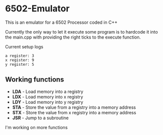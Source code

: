 # 6502-Emulator

This is an emulator for a 6502 Processor coded in C++

Currently the only way to let it execute some program is to hardcode it into the main.cpp with providing the right ticks to the execute function.

Current setup logs

```
a register: 3
x register: 9
y register: 5
```

## Working functions

 - **LDA** - Load memory into a registry
 - **LDX** - Load memory into x registry
 - **LDY** - Load memory into y registry
 - **STA** - Store the value from a registry into a memory address
 - **STX** - Store the value from x registry into a memory address
 - **JSR** - Jump to a subroutine

I'm working on more functions
